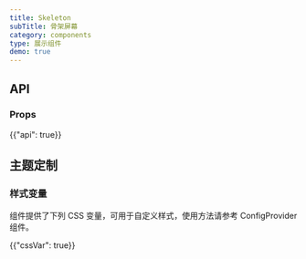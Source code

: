 ```yaml
---
title: Skeleton
subTitle: 骨架屏幕
category: components
type: 展示组件
demo: true
---
```


## API

### Props

{{"api": true}}

## 主题定制

### 样式变量

组件提供了下列 CSS 变量，可用于自定义样式，使用方法请参考 ConfigProvider 组件。

{{"cssVar": true}}
